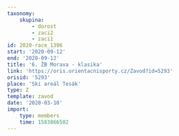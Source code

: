 ```yaml
---
taxonomy:
    skupina:
        - dorost
        - zaci2
        - zaci1
id: 2020-race_1396
start: '2020-09-12'
end: '2020-09-12'
title: '6. ŽB Morava - klasika'
link: 'https://oris.orientacnisporty.cz/Zavod?id=5293'
orisid: '5293'
place: 'Ski areál Tesák'
type: Z
template: zavod
date: '2020-03-10'
import:
    type: members
    time: 1583866502
---
```

